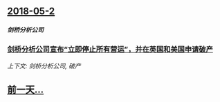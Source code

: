 ## [2018-05-2](/news/2018/05/2/index.md)

##### 剑桥分析公司
### [剑桥分析公司宣布“立即停止所有营运”，并在英国和美国申请破产 ](/news/2018/05/2/剑桥分析公司宣布-立即停止所有营运-并在英国和美国申请破产.md)
_上下文: 剑桥分析公司, 破产_

## [前一天...](/news/2018/04/29/index.md)

